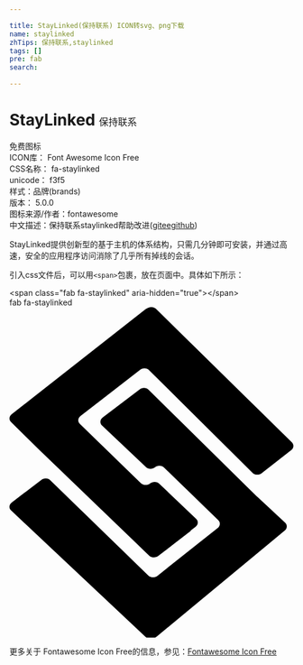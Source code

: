 ```yaml
---

title: StayLinked(保持联系) ICON转svg、png下载
name: staylinked
zhTips: 保持联系,staylinked
tags: []
pre: fab
search: 

---
```


# StayLinked  <small style="font-size: 60%;font-weight: 100">保持联系</small>


<div class="detail-page">
<p>
<span><span class="badge-success badge">免费图标</span> </span>
<br/>
<span>
ICON库：
<span class="badge-secondary badge">Font Awesome Icon Free</span> 
</span>
<br/>
<span>
CSS名称：
<span class="badge-secondary badge">fa-staylinked</span> 
</span>
<br/>
<span>
unicode：
<span class="badge-secondary badge">f3f5</span> 
<copy-btn content='f3f5' btn-title=""></copy-btn>
<copy-btn :content='String.fromCodePoint(parseInt("f3f5", 16))' btn-title="复制U"></copy-btn>
</span><br/><span>样式：<span class="badge-light badge">品牌(brands)</span></span>
<br/>
<span>
版本：
<span class="badge-secondary badge">5.0.0</span> 
</span>
<br/>
<span>图标来源/作者：<span class="badge-light badge">fontawesome</span></span> 
<br/>
<span class="zh-detail">中文描述：<span class="badge-primary badge">保持联系</span><span class="badge-primary badge">staylinked</span><span class="help-link"><span>帮助改进</span>(<a href="https://gitee.com/liuwave/icon-helper/edit/master/json/fontawesome/brands/staylinked.json" target="_blank" rel="noopener noreferrer">gitee</a><a href="https://github.com/liuwave/icon-helper/edit/master/json/fontawesome/brands/staylinked.json" target="_blank" rel="noopener noreferrer">github</a></span>)</span><br/>
</p>
</div><div class="description description alert alert-light">StayLinked提供创新型的基于主机的体系结构，只需几分钟即可安装，并通过高速，安全的应用程序访问消除了几乎所有掉线的会话。</div>
<div class="alert alert-dark">
  <i class="fab fa-staylinked fa-xs"></i>
  <i class="fab fa-staylinked fa-sm"></i>
  <i class="fab fa-staylinked fa-lg"></i>
  <i class="fab fa-staylinked fa-2x"></i>
  <i class="fab fa-staylinked fa-3x"></i>
  <i class="fab fa-staylinked fa-5x"></i>
  <i class="fab fa-staylinked fa-7x"></i>
</div>
<div>
  <p>引入css文件后，可以用<code>&lt;span&gt;</code>包裹，放在页面中。具体如下所示：    
  </p>
  <div class="alert alert-primary" style="font-size: 14px">
    &lt;span class="fab fa-staylinked" aria-hidden="true"&gt;&lt;/span&gt;
    <copy-btn content='<span class="fab fa-staylinked" aria-hidden="true"></span>'></copy-btn>
  </div>
  <div class="alert alert-secondary">
    <i class="fab fa-staylinked"
    style="font-size: 24px"
    aria-hidden="true"></i> fab fa-staylinked
    <copy-btn content="fab fa-staylinked" btn-title="复制图标名称"></copy-btn>
  </div>
</div>
<div id="svg" class="svg-wrap">
<svg xmlns="http://www.w3.org/2000/svg" viewBox="0 0 440 512"><path d="M382.7 292.5l2.7 2.7-170-167.3c-3.5-3.5-9.7-3.7-13.8-.5L144.3 171c-4.2 3.2-4.6 8.7-1.1 12.2l68.1 64.3c3.6 3.5 9.9 3.7 14 .5l.1-.1c4.1-3.2 10.4-3 14 .5l84 81.3c3.6 3.5 3.2 9-.9 12.2l-93.2 74c-4.2 3.3-10.5 3.1-14.2-.4L63.2 268c-3.5-3.5-9.7-3.7-13.9-.5L3.5 302.4c-4.2 3.2-4.7 8.7-1.2 12.2L211 510.7s7.4 6.8 17.3-.8l198-163.9c4-3.2 4.4-8.7.7-12.2zm54.5-83.4L226.7 2.5c-1.5-1.2-8-5.5-16.3 1.1L3.6 165.7c-4.2 3.2-4.8 8.7-1.2 12.2l42.3 41.7 171.7 165.1c3.7 3.5 10.1 3.7 14.3.4l50.2-38.8-.3-.3 7.7-6c4.2-3.2 4.6-8.7.9-12.2l-57.1-54.4c-3.6-3.5-10-3.7-14.2-.5l-.1.1c-4.2 3.2-10.5 3.1-14.2-.4L109 180.8c-3.6-3.5-3.1-8.9 1.1-12.2l92.2-71.5c4.1-3.2 10.3-3 13.9.5l160.4 159c3.7 3.5 10 3.7 14.1.5l45.8-35.8c4.1-3.2 4.4-8.7.7-12.2z"/></svg>
</div>
<detail full-name='fa-staylinked'></detail>
    
<div><p>更多关于  Fontawesome Icon Free的信息，参见：<a target="_blank" href="https://iconhelper.cn/fontawesome.html">Fontawesome Icon Free</a>
</p></div>
